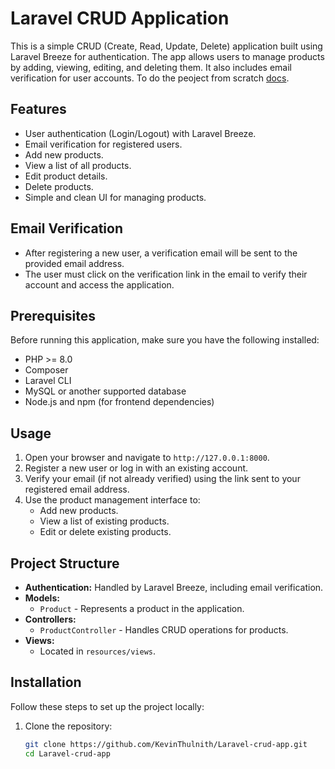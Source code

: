 # Laravel CRUD Application

This is a simple CRUD (Create, Read, Update, Delete) application built using Laravel Breeze for authentication. The app allows users to manage products by adding, viewing, editing, and deleting them. It also includes email verification for user accounts. To do the peoject from scratch <a href="INSTALL.md"> docs</a>.

## Features

-   User authentication (Login/Logout) with Laravel Breeze.
-   Email verification for registered users.
-   Add new products.
-   View a list of all products.
-   Edit product details.
-   Delete products.
-   Simple and clean UI for managing products.

## Email Verification

-   After registering a new user, a verification email will be sent to the provided email address.
-   The user must click on the verification link in the email to verify their account and access the application.

## Prerequisites

Before running this application, make sure you have the following installed:

-   PHP >= 8.0
-   Composer
-   Laravel CLI
-   MySQL or another supported database
-   Node.js and npm (for frontend dependencies)

## Usage

1. Open your browser and navigate to `http://127.0.0.1:8000`.
2. Register a new user or log in with an existing account.
3. Verify your email (if not already verified) using the link sent to your registered email address.
4. Use the product management interface to:
    - Add new products.
    - View a list of existing products.
    - Edit or delete existing products.

## Project Structure

-   **Authentication:** Handled by Laravel Breeze, including email verification.
-   **Models:**
    -   `Product` - Represents a product in the application.
-   **Controllers:**
    -   `ProductController` - Handles CRUD operations for products.
-   **Views:**
    -   Located in `resources/views`.

## Installation

Follow these steps to set up the project locally:

1. Clone the repository:
    ```bash
    git clone https://github.com/KevinThulnith/Laravel-crud-app.git
    cd Laravel-crud-app
    ```
